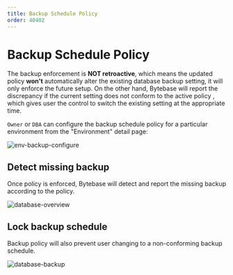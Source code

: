 ```yaml
---
title: Backup Schedule Policy
order: 40402
---
```


# Backup Schedule Policy

<hint-block type="info">

The backup enforcement is **NOT retroactive**, which means the updated policy **won't** automatically alter the existing database backup setting, it will only enforce the future setup. On the other hand, Bytebase will report the discrepancy if the current setting does not conform to the active policy , which gives user the control to switch the existing setting at the appropriate time.

</hint-block>

`Owner` or `DBA` can configure the backup schedule policy for a particular environment from the "Environment" detail page:

![env-backup-configure](/docs-assets/env-backup-configure.png)

## Detect missing backup

Once policy is enforced, Bytebase will detect and report the missing backup according to the policy.

![database-overview](/docs-assets/database-overview.png)

## Lock backup schedule

Backup policy will also prevent user changing to a non-conforming backup schedule.

![database-backup](/docs-assets/database-backup.png)
